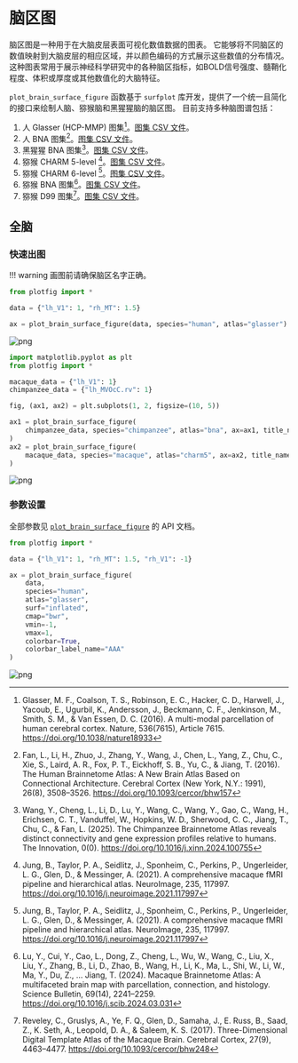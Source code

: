 # 脑区图

脑区图是一种用于在大脑皮层表面可视化数值数据的图表。
它能够将不同脑区的数值映射到大脑皮层的相应区域，并以颜色编码的方式展示这些数值的分布情况。
这种图表常用于展示神经科学研究中的各种脑区指标，如BOLD信号强度、髓鞘化程度、体积或厚度或其他数值化的大脑特征。

`plot_brain_surface_figure` 函数基于 `surfplot` 库开发，提供了一个统一且简化的接口来绘制人脑、猕猴脑和黑猩猩脑的脑区图。
目前支持多种脑图谱包括：

1. 人 Glasser (HCP-MMP) 图集[^1]。[图集 CSV 文件](../../assets/atlas_csv/human_glasser.csv)。
1. 人 BNA 图集[^2]。[图集 CSV 文件](../../assets/atlas_csv/human_bna.csv)。
1. 黑猩猩 BNA 图集[^3]。[图集 CSV 文件](../../assets/atlas_csv/chimpanzee_bna.csv)。
1. 猕猴 CHARM 5-level [^4]。[图集 CSV 文件](../../assets/atlas_csv/macaque_charm5.csv)。
1. 猕猴 CHARM 6-level [^4]。[图集 CSV 文件](../../assets/atlas_csv/macaque_charm6.csv)。
1. 猕猴 BNA 图集[^5]。[图集 CSV 文件](../../assets/atlas_csv/macaque_bna.csv)。
1. 猕猴 D99 图集[^6]。[图集 CSV 文件](../../assets/atlas_csv/macaque_d99.csv)。

[^1]:
    Glasser, M. F., Coalson, T. S., Robinson, E. C., Hacker, C. D., Harwell, J., Yacoub, E., Ugurbil, K., Andersson, J., Beckmann, C. F., Jenkinson, M., Smith, S. M., & Van Essen, D. C. (2016). A multi-modal parcellation of human cerebral cortex. Nature, 536(7615), Article 7615. https://doi.org/10.1038/nature18933
[^2]:
    Fan, L., Li, H., Zhuo, J., Zhang, Y., Wang, J., Chen, L., Yang, Z., Chu, C., Xie, S., Laird, A. R., Fox, P. T., Eickhoff, S. B., Yu, C., & Jiang, T. (2016). The Human Brainnetome Atlas: A New Brain Atlas Based on Connectional Architecture. Cerebral Cortex (New York, N.Y.: 1991), 26(8), 3508–3526. https://doi.org/10.1093/cercor/bhw157
[^3]:
    Wang, Y., Cheng, L., Li, D., Lu, Y., Wang, C., Wang, Y., Gao, C., Wang, H., Erichsen, C. T., Vanduffel, W., Hopkins, W. D., Sherwood, C. C., Jiang, T., Chu, C., & Fan, L. (2025). The Chimpanzee Brainnetome Atlas reveals distinct connectivity and gene expression profiles relative to humans. The Innovation, 0(0). https://doi.org/10.1016/j.xinn.2024.100755
[^4]:
    Jung, B., Taylor, P. A., Seidlitz, J., Sponheim, C., Perkins, P., Ungerleider, L. G., Glen, D., & Messinger, A. (2021). A comprehensive macaque fMRI pipeline and hierarchical atlas. NeuroImage, 235, 117997. https://doi.org/10.1016/j.neuroimage.2021.117997
[^5]:
    Lu, Y., Cui, Y., Cao, L., Dong, Z., Cheng, L., Wu, W., Wang, C., Liu, X., Liu, Y., Zhang, B., Li, D., Zhao, B., Wang, H., Li, K., Ma, L., Shi, W., Li, W., Ma, Y., Du, Z., … Jiang, T. (2024). Macaque Brainnetome Atlas: A multifaceted brain map with parcellation, connection, and histology. Science Bulletin, 69(14), 2241–2259. https://doi.org/10.1016/j.scib.2024.03.031
[^6]:
    Reveley, C., Gruslys, A., Ye, F. Q., Glen, D., Samaha, J., E. Russ, B., Saad, Z., K. Seth, A., Leopold, D. A., & Saleem, K. S. (2017). Three-Dimensional Digital Template Atlas of the Macaque Brain. Cerebral Cortex, 27(9), 4463–4477. https://doi.org/10.1093/cercor/bhw248

## 全脑

### 快速出图

!!! warning
    画图前请确保脑区名字正确。


```python
from plotfig import *

data = {"lh_V1": 1, "rh_MT": 1.5}

ax = plot_brain_surface_figure(data, species="human", atlas="glasser")
```


    
![png](brain_surface_files/brain_surface_5_0.png)
    



```python
import matplotlib.pyplot as plt
from plotfig import *

macaque_data = {"lh_V1": 1}
chimpanzee_data = {"lh_MVOcC.rv": 1}

fig, (ax1, ax2) = plt.subplots(1, 2, figsize=(10, 5))

ax1 = plot_brain_surface_figure(
    chimpanzee_data, species="chimpanzee", atlas="bna", ax=ax1, title_name="Chimpanzee"
)
ax2 = plot_brain_surface_figure(
    macaque_data, species="macaque", atlas="charm5", ax=ax2, title_name="Macaque"
)
```


    
![png](brain_surface_files/brain_surface_6_0.png)
    


### 参数设置

全部参数见 [`plot_brain_surface_figure`](../api/index.md/#plotfig.brain_surface.plot_brain_surface_figure) 的 API 文档。


```python
from plotfig import *

data = {"lh_V1": 1, "rh_MT": 1.5, "rh_V1": -1}

ax = plot_brain_surface_figure(
    data,
    species="human",
    atlas="glasser",
    surf="inflated",
    cmap="bwr",
    vmin=-1,
    vmax=1,
    colorbar=True,
    colorbar_label_name="AAA"
)
```


    
![png](brain_surface_files/brain_surface_9_0.png)
    

